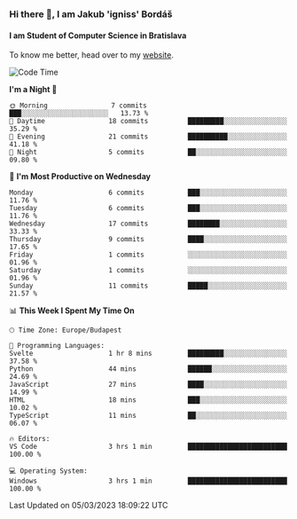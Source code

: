 ### Hi there 👋, I am Jakub 'igniss' Bordáš

#### I am Student of Computer Science in Bratislava
To know me better, head over to my [website](https://bordas.sk).


<!--START_SECTION:waka-->
![Code Time](http://img.shields.io/badge/Code%20Time-1%2C057%20hrs%2039%20mins-blue)

**I'm a Night 🦉** 

```text
🌞 Morning                7 commits           ███░░░░░░░░░░░░░░░░░░░░░░   13.73 % 
🌆 Daytime                18 commits          █████████░░░░░░░░░░░░░░░░   35.29 % 
🌃 Evening                21 commits          ██████████░░░░░░░░░░░░░░░   41.18 % 
🌙 Night                  5 commits           ██░░░░░░░░░░░░░░░░░░░░░░░   09.80 % 
```
📅 **I'm Most Productive on Wednesday** 

```text
Monday                   6 commits           ███░░░░░░░░░░░░░░░░░░░░░░   11.76 % 
Tuesday                  6 commits           ███░░░░░░░░░░░░░░░░░░░░░░   11.76 % 
Wednesday                17 commits          ████████░░░░░░░░░░░░░░░░░   33.33 % 
Thursday                 9 commits           ████░░░░░░░░░░░░░░░░░░░░░   17.65 % 
Friday                   1 commits           ░░░░░░░░░░░░░░░░░░░░░░░░░   01.96 % 
Saturday                 1 commits           ░░░░░░░░░░░░░░░░░░░░░░░░░   01.96 % 
Sunday                   11 commits          █████░░░░░░░░░░░░░░░░░░░░   21.57 % 
```


📊 **This Week I Spent My Time On** 

```text
🕑︎ Time Zone: Europe/Budapest

💬 Programming Languages: 
Svelte                   1 hr 8 mins         █████████░░░░░░░░░░░░░░░░   37.58 % 
Python                   44 mins             ██████░░░░░░░░░░░░░░░░░░░   24.69 % 
JavaScript               27 mins             ████░░░░░░░░░░░░░░░░░░░░░   14.99 % 
HTML                     18 mins             ███░░░░░░░░░░░░░░░░░░░░░░   10.02 % 
TypeScript               11 mins             ██░░░░░░░░░░░░░░░░░░░░░░░   06.07 % 

🔥 Editors: 
VS Code                  3 hrs 1 min         █████████████████████████   100.00 % 

💻 Operating System: 
Windows                  3 hrs 1 min         █████████████████████████   100.00 % 
```


 Last Updated on 05/03/2023 18:09:22 UTC
<!--END_SECTION:waka-->
